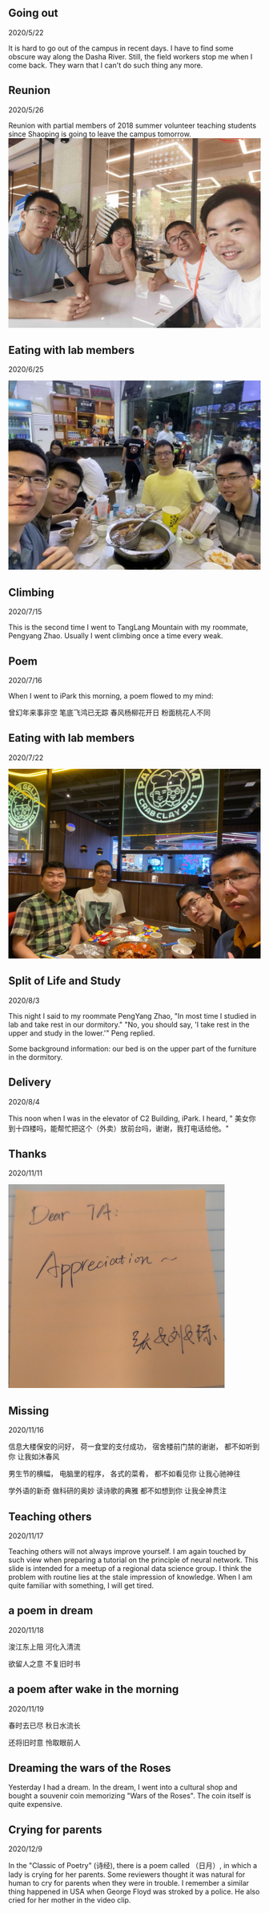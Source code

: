 ## Going out
2020/5/22

It is hard to go out of the campus in recent days. I have to find some obscure way along
the Dasha River. Still, the field workers stop me when I come back. They warn that I
can't do such thing any more.

## Reunion
2020/5/26

Reunion with partial members of 2018 summer volunteer teaching students
since Shaoping is going to leave the campus tomorrow.
![](./images/group_member.jpg)

## Eating with lab members
2020/6/25

![](./images/reunion1.jpg)

## Climbing
2020/7/15

This is the second time I went to TangLang Mountain with my roommate, Pengyang Zhao.
Usually I went climbing once a time every weak.

## Poem
2020/7/16

When I went to iPark this morning, a poem flowed to my mind:

曾幻年来事非空
笔底飞鸿已无踪
春风杨柳花开日
粉面桃花人不同

## Eating with lab members
2020/7/22

![](./images/reunion2.jpg)

## Split of Life and Study
2020/8/3

This night I said to my roommate PengYang Zhao,
"In most time I studied in lab and
take rest in our dormitory."
"No, you should say, 'I take rest in the upper and
study in the lower.'" Peng replied.

Some background information: our bed is on the upper part of
the furniture in the dormitory.

## Delivery
2020/8/4

This noon when I was in the elevator of C2 Building, iPark.
I heard,
" 美女你到十四楼吗，能帮忙把这个（外卖）放前台吗，谢谢，我打电话给他。"

## Thanks
2020/11/11

![](images/thanks.png)

## Missing
2020/11/16

信息大楼保安的问好，
荷一食堂的支付成功，
宿舍楼前门禁的谢谢，
都不如听到你
让我如沐春风

男生节的横幅，
电脑里的程序，
各式的菜肴，
都不如看见你
让我心驰神往

学外语的新奇
做科研的奥妙
读诗歌的典雅
都不如想到你
让我全神贯注

## Teaching others
2020/11/17

Teaching others will not always improve yourself. I am again touched by such view when preparing a tutorial on the principle of neural network. This slide is intended for a meetup of a regional data science group.
I think the problem with routine lies at the
stale impression of knowledge.
When I am quite familiar with something, I will get tired.

## a poem in dream
2020/11/18

浚江东上阻 河化入清流

欲留人之意 不复旧时书

## a poem after wake in the morning
2020/11/19

春时去已尽 秋日水流长

还将旧时意 怜取眼前人

## Dreaming the wars of the Roses
Yesterday I had a dream. In the dream, I went into a cultural shop and bought a souvenir coin memorizing "Wars of the Roses". The coin itself is quite expensive.

## Crying for parents
2020/12/9

In the "Classic of Poetry" (诗经), there is a poem called
（日月）, in which a lady is crying for her parents. Some
reviewers thought it was natural for human to cry for parents
when they were in trouble. I remember a similar thing happened
in USA when George Floyd was stroked by a police. He also cried
for her mother in the video clip.
